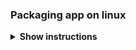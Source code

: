 
### Packaging app on linux

<details><summary><b>Show instructions</b></summary>

This part goal is to package a actual version of autonoMe or older and then package it into a .deb package. 

1. First, install globaly on debian based distro the packager  `electron-installer-debian`:

    ```sh
    $ sudo npm install -g electron-installer-debian
    ```

2. Execute the `package-linux` from the script section of `package.json`:

    ```sh
    $ npm run package-linux
    ```

3. Package the linux folders to .deb:

    ```sh
    $ electron-installer-debian --src release-builds/AutonoME-linux-x64/ --arch amd64 --config linux/debian.json
    ```

4. <strong>/!\ INSTALLATION PART /!\ $apt update is heavily recommanded before any use.</strong>

5. Get latest version of AutonoMe, zip or installer.deb. Make sure it's in Documents folder.

6. Install Node latest version with NVM ! Way easier with NVM method.

7. Unzip, the software is now installed, but you will lack most of the dependencies. Stay in ~/Documents/autonome_dev folder.

    ```sh
    $ npm i
    ```

    it will install all the missing dependencies all mandatory to run the software properly.

8. Almost done with installation. At this point, we can check if all is ok by typing :

    ```sh
    $ npm t
    ```
    if it launches correctly you can skip 8. ERR) section.

8. ERR ) At first, be sure to reload multiple times the app, maybe it's taking time to fetch the assets.
         If you still miss assets or any CSS element, it means you have to download on libnet filemanager the resources package and unzip it in autonome_dev/resources.
         cut the soft and restart then.

9. Now we want autonoMe to start itself at each boot on the device. First :
    ```sh
    $ cd  ~/etc/init.d/ 
    $ touch bootnedap.sh
    $ sudo vim bootnedap.sh // ( "npm i vim" if not installed, sudo is mandatory )
     Copy/Paste this into it //  $ cd ~/Documents/[autonome_dev_name_folder] && yes | npm test ( press Ctrl+C to initiate command prompt and type ":wq" to save your edit. )
     Now exec this cmd // $ sudo update-rc.d /etc/init.d/bootnedap.sh defaults // ( to initialize the script in boot sequence. If you are already in the right folder you can do
    $ sudo update-rc.d ./bootnedap.sh defaults )
     and finally give it superuser permissions // $ sudo chmod +x /etc/init.d/bootnedap.sh
    ```

10. AutonoME is now full operational and will autostart at each boot. We can now edit anything by TeamViewer + Libnet config. ( Hotfix, Updates, CSS editing... )

11. To connect all devices make sure they are on a USB port then install all mising pip-modules. [ Unidecode, python-escpos ... (use $pip install [module_name]) ]

12. If superuser problem chmod 777 -R /home

</details>



